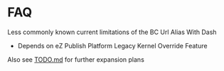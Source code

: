 FAQ
===

Less commonly known current limitations of the BC Url Alias With Dash

* Depends on eZ Publish Platform Legacy Kernel Override Feature

Also see [TODO.md](TODO.md) for further expansion plans

